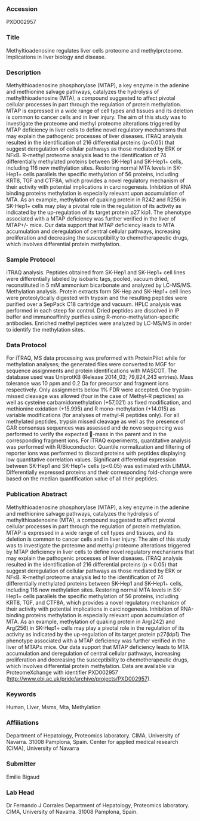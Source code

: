 ### Accession
PXD002957

### Title
Methyltioadenosine regulates liver cells proteome and methylproteome. Implications in liver biology and disease.

### Description
Methylthioadenosine phosphorylase (MTAP), a key enzyme in the adenine and methionine salvage pathways, catalyzes the hydrolysis of methylthioadenosine (MTA), a compound suggested to affect pivotal cellular processes in part through the regulation of protein methylation. MTAP is expressed in a wide range of cell types and tissues and its deletion is common to cancer cells and in liver injury. The aim of this study was to investigate the proteome and methyl proteome alterations triggered by MTAP deficiency in liver cells to define novel regulatory mechanisms that may explain the pathogenic processes of liver diseases. iTRAQ analysis resulted in the identification of 216 differential proteins (p<0.05) that suggest deregulation of cellular pathways as those mediated by ERK or NFκB. R-methyl proteome analysis lead to the identification of 74 differentially methylated proteins between SK-Hep1 and SK-Hep1+ cells, including 116 new methylation sites. Restoring normal MTA levels in SK-Hep1+ cells parallels the specific methylation of 56 proteins, including KRT8, TGF and CTF8A, which provides a novel regulatory mechanism of their activity with potential implications in carcinogenesis. Inhibition of RNA binding proteins methylation is especially relevant upon accumulation of MTA. As an example, methylation of quaking protein in R242 and R256 in SK-Hep1+ cells may play a pivotal role in the regulation of its activity as indicated by the up-regulation of its target protein p27 kip1. The phenotype associated with a MTAP deficiency was further verified in the liver of MTAP+/- mice. Our data support that MTAP deficiency leads to MTA accumulation and deregulation of central cellular pathways, increasing proliferation and decreasing the susceptibility to chemotherapeutic drugs, which involves differential protein methylation.

### Sample Protocol
iTRAQ analysis. Peptides obtained from SK-Hep1 and SK-Hep1+ cell lines were differentially labeled by isobaric tags, pooled, vacuum dried, reconstituted in 5 mM ammonium bicarbonate and analyzed by LC-MS/MS. Methylation analysis. Protein extracts form SK-Hep and SK-Hep1+ cell lines were proteolytically digested with trypsin and the resulting peptides were purified over a SepPack C18 cartridge and vacuum. HPLC analysis was performed in each steep for control. Dried peptides are dissolved in IP buffer and immunoaffinity purifies using R-mono-methylation-specific antibodies. Enriched methyl peptides were analyzed by LC-MS/MS in order to identify the methylation sites.

### Data Protocol
For iTRAQ, MS data processing was preformed with ProteinPilot while for methylation analyses; the generated files were converted to MGF for sequence assignments and protein identifications with MASCOT. The database used was UniprotKB  (Release 2014_03; 79,824,243 entries). Mass tolerance was 10 ppm and 0.2 Da for precursor and fragment ions respectively. Only assignments below 1% FDR were accepted. One trypsin-missed cleavage was allowed (four in the case of Methyl-R peptides) as well as cysteine carbamidomethylation (+57,021) as fixed modification, and methionine oxidation (+15.995) and R mono-methylation (+14.015) as variable modifications (for analyses of methyl-R peptides only). For all methylated peptides, trypsin missed cleavage as well as the presence of GAR consensus sequences was assessed and de novo sequencing was performed to verify the expected -mass in the parent and in the corresponding fragment ions. For iTRAQ experiments, quantitative analysis was performed with R/Bioconductor. Quantile normalization and filtering of reporter ions was performed to discard proteins with peptides displaying low quantitative correlation values. Significant differential expression between SK-Hep1 and SK-Hep1+ cells (p<0.05) was estimated with LIMMA. Differentially expressed proteins and their corresponding fold-change were based on the median quantification value of all their peptides.

### Publication Abstract
Methylthioadenosine phosphorylase (MTAP), a key enzyme in the adenine and methionine salvage pathways, catalyzes the hydrolysis of methylthioadenosine (MTA), a compound suggested to affect pivotal cellular processes in part through the regulation of protein methylation. MTAP is expressed in a wide range of cell types and tissues, and its deletion is common to cancer cells and in liver injury. The aim of this study was to investigate the proteome and methyl proteome alterations triggered by MTAP deficiency in liver cells to define novel regulatory mechanisms that may explain the pathogenic processes of liver diseases. iTRAQ analysis resulted in the identification of 216 differential proteins (p &lt; 0.05) that suggest deregulation of cellular pathways as those mediated by ERK or NF&#x3ba;B. R-methyl proteome analysis led to the identification of 74 differentially methylated proteins between SK-Hep1 and SK-Hep1+ cells, including 116 new methylation sites. Restoring normal MTA levels in SK-Hep1+ cells parallels the specific methylation of 56 proteins, including KRT8, TGF, and CTF8A, which provides a novel regulatory mechanism of their activity with potential implications in carcinogenesis. Inhibition of RNA-binding proteins methylation is especially relevant upon accumulation of MTA. As an example, methylation of quaking protein in Arg(242) and Arg(256) in SK-Hep1+ cells may play a pivotal role in the regulation of its activity as indicated by the up-regulation of its target protein p27(kip1) The phenotype associated with a MTAP deficiency was further verified in the liver of MTAP&#xb1; mice. Our data support that MTAP deficiency leads to MTA accumulation and deregulation of central cellular pathways, increasing proliferation and decreasing the susceptibility to chemotherapeutic drugs, which involves differential protein methylation. Data are available via ProteomeXchange with identifier PXD002957 (http://www.ebi.ac.uk/pride/archive/projects/PXD002957).

### Keywords
Human, Liver, Msms, Mta, Methylation

### Affiliations
Department of Hepatology, Proteomics laboratory. CIMA, University of Navarra. 31008 Pamplona, Spain.
Center for applied medical research (CIMA), University of Navarra

### Submitter
Emilie Bigaud

### Lab Head
Dr Fernando J Corrales
Department of Hepatology, Proteomics laboratory. CIMA, University of Navarra. 31008 Pamplona, Spain.


